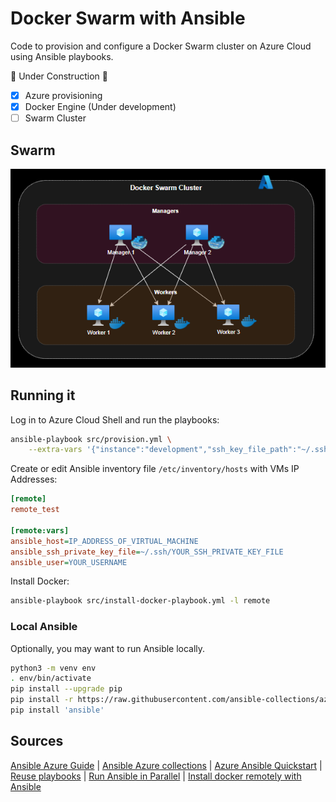 # Docker Swarm with Ansible

Code to provision and configure a Docker Swarm cluster on Azure Cloud using Ansible playbooks.

:construction: Under Construction :construction:

- [x] Azure provisioning
- [x] Docker Engine (Under development)
- [ ] Swarm Cluster

## Swarm

![Swarm Cluster](docs/cluster.png)


## Running it

Log in to Azure Cloud Shell and run the playbooks:

```sh
ansible-playbook src/provision.yml \
    --extra-vars '{"instance":"development","ssh_key_file_path":"~/.ssh/id_rsa.pub"}'
```

Create or edit Ansible inventory file `/etc/inventory/hosts` with VMs IP Addresses:

```ini
[remote]
remote_test

[remote:vars]
ansible_host=IP_ADDRESS_OF_VIRTUAL_MACHINE
ansible_ssh_private_key_file=~/.ssh/YOUR_SSH_PRIVATE_KEY_FILE
ansible_user=YOUR_USERNAME
```

Install Docker:

```sh
ansible-playbook src/install-docker-playbook.yml -l remote
```

### Local Ansible

Optionally, you may want to run Ansible locally.

```sh
python3 -m venv env
. env/bin/activate
pip install --upgrade pip
pip install -r https://raw.githubusercontent.com/ansible-collections/azure/dev/requirements-azure.txt
pip install 'ansible'
```

## Sources

[Ansible Azure Guide](https://docs.ansible.com/ansible/latest/scenario_guides/guide_azure.html) | [Ansible Azure collections](https://docs.ansible.com/ansible/latest/collections/azure/azcollection/index.html) | [Azure Ansible Quickstart](https://docs.microsoft.com/en-us/azure/developer/ansible/vm-configure?tabs=ansible#complete-sample-ansible-playbook) | [Reuse playbooks](https://docs.ansible.com/ansible/latest/user_guide/playbooks_reuse.html) | [Run Ansible in Parallel](https://toptechtips.github.io/2019-07-09-ansible_run_playbooks_tasks_in_parallel/) | [Install docker remotely with Ansible](https://www.rechberger.io/tutorial-install-docker-using-ansible-on-a-remote-server/)
